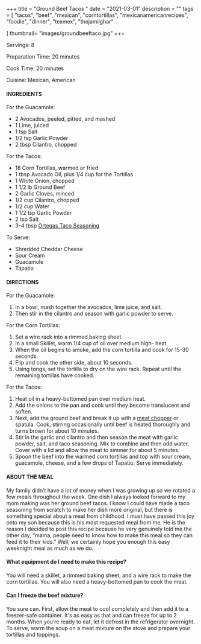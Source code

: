 +++
title = "Ground Beef Tacos " 
date = "2021-03-01"
description = ""
tags = [
    "tacos",
    "beef",
    "mexican",
    "corntortillas",
    "mexicanamericanrecipes",
    "foodie",
    "dinner",
    "texmex",
    "thejamilghar"
    
]
thumbnail= "images/groundbeeftaco.jpg"
+++

Servings: 8 <!--more-->

Preparation Time: 20 minutes

Cook Time: 20 minutes

Cuisine: Mexican, American 

#### INGREDIENTS 

For the Guacamole:

* 2 Avocados, peeled, pitted, and mashed 
* 1 Lime, juiced 
* 1 tsp Salt
* 1/2 tsp Garlic Powder
* 2 tbsp Cilantro, chopped

For the Tacos: 

* 18 Corn Tortillas, warmed or fried 
* 1 tbsp Avocado Oil, plus 1/4 cup for the Tortillas
* 1 White Onion, chopped
* 1 1/2 lb Ground Beef 
* 2 Garlic Cloves, minced
* 1/2 cup Cilantro, chopped 
* 1/2 cup Water
* 1 1/2 tsp Garlic Powder
* 2 tsp Salt 
* 3-4 tbsp [Ortegas Taco Seasoning](https://amzn.to/3q8Va3F) 
 
To Serve: 

* Shredded Cheddar Cheese
* Sour Cream
* Guacamole
* Tapatio

#### DIRECTIONS 

For the Guacamole:

1. In a bowl, mash together the avocados, lime juice, and salt. 
2. Then stir in the cilantro and season with garlic powder to serve. 

For the Corn Tortillas: 

1. Set a wire rack into a rimmed baking sheet. 
2. In a small Skillet, warm 1/4 cup of oil over medium high- heat. 
3. When the oil begins to smoke, add the corn tortilla and cook for 15-30 seconds. 
4. Flip and cook the other side, about 10 seconds. 
5. Using tongs, set the tortilla to dry on the wire rack. Repeat until the remaining tortillas have cooked. 

For the Tacos: 
1. Heat oil in a heavy-bottomed pan over medium heat. 
2. Add the onions to the pan and cook until they become translucent and soften. 
3. Next, add the ground beef and break it up with a [meat chopper](https://amzn.to/3bQ2coS) or spatula. Cook, stirring occasionally until beef is heated thoroughly and turns brown for about 10 minutes. 
4. Stir in the garlic and cilantro and then season the meat with garlic powder, salt, and taco seasoning. Mix to combine and then add water. Cover with a lid and allow the meat to simmer for about 5 minutes. 
5. Spoon the beef into the warmed corn tortillas and top with sour cream, guacamole, cheese, and a few drops of Tapatio. Serve immediately.

#### ABOUT THE MEAL

My family didn’t have a lot of money when I was growing up so we rotated a few meals throughout the week. One dish I always looked forward to my mom making was her ground beef tacos. I know I could have made a taco seasoning from scratch to make her dish more original, but there is something special about a meal from childhood. I must have passed this joy onto my son because this is his most requested meal from me. He is the reason I decided to post this recipe because he very genuinely told me the other day, “mama, people need to know how to make this meal so they can feed it to their kids.” Well, we certainly hope you enough this easy weeknight meal as much as we do. 

#### What equipment do I need to make this recipe? 

You will need a skillet, a rimmed baking sheet, and a wire rack to make the corn tortillas. You will also need a heavy-bottomed pan to cook the meat. 

#### Can I freeze the beef mixture? 

You sure can. First, allow the meat to cool completely and then add it to a freezer-safe container. It's as easy as that and can freeze for up to 2 months. When you’re ready to eat, let it defrost in the refrigerator overnight. To serve, warm the soup on a meat mixture on the stove and prepare your tortillas and toppings. 


